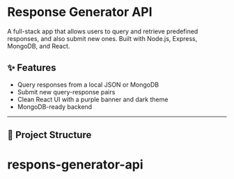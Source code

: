 # Response Generator API

A full-stack app that allows users to query and retrieve predefined responses, and also submit new ones. Built with Node.js, Express, MongoDB, and React.

## ✨ Features

- Query responses from a local JSON or MongoDB
- Submit new query-response pairs
- Clean React UI with a purple banner and dark theme
- MongoDB-ready backend

---

## 📁 Project Structure

# respons-generator-api
